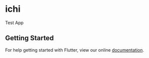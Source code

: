 # ichi

Test App

## Getting Started

For help getting started with Flutter, view our online
[documentation](https://flutter.io/).
